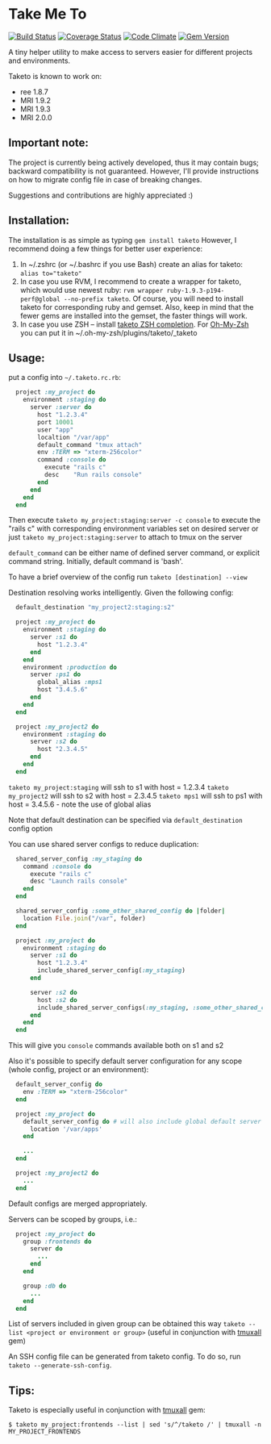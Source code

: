 Take Me To
==========

[![Build Status](https://secure.travis-ci.org/v-yarotsky/taketo.png)](http://travis-ci.org/v-yarotsky/taketo)
[![Coverage Status](https://coveralls.io/repos/v-yarotsky/taketo/badge.png?branch=master)](https://coveralls.io/r/v-yarotsky/taketo)
[![Code Climate](https://codeclimate.com/github/v-yarotsky/taketo.png)](https://codeclimate.com/github/v-yarotsky/taketo)
[![Gem Version](https://badge.fury.io/rb/taketo.png)](http://badge.fury.io/rb/taketo)

A tiny helper utility to make access to servers easier for different projects and environments.

Taketo is known to work on:

* ree 1.8.7
* MRI 1.9.2
* MRI 1.9.3
* MRI 2.0.0

Important note:
---------------

The project is currently being actively developed, thus it may contain bugs;
backward compatibility is not guaranteed. However, I'll provide instructions on
how to migrate config file in case of breaking changes.

Suggestions and contributions are highly appreciated :)

Installation:
-------------

The installation is as simple as typing ```gem install taketo```
However, I recommend doing a few things for better user experience:

1. In ~/.zshrc (or ~/.bashrc if you use Bash) create an alias for taketo:
   ```alias to="taketo"```
2. In case you use RVM, I recommend to create a wrapper for taketo,
   which would use newest ruby: ```rvm wrapper ruby-1.9.3-p194-perf@global --no-prefix taketo```.
   Of course, you will need to install taketo for corresponding ruby and gemset.
   Also, keep in mind that the fewer gems are installed into the gemset, the faster things will work.
3. In case you use ZSH – install [taketo ZSH completion](https://raw.github.com/v-yarotsky/taketo/master/scripts/zsh/completion/_taketo).
   For [Oh-My-Zsh](https://github.com/robbyrussell/oh-my-zsh) you can put it in ~/.oh-my-zsh/plugins/taketo/_taketo

Usage:
------

put a config into ```~/.taketo.rc.rb```:

```ruby
  project :my_project do
    environment :staging do
      server :server do
        host "1.2.3.4"
        port 10001
        user "app"
        localtion "/var/app"
        default_command "tmux attach"
        env :TERM => "xterm-256color"
        command :console do
          execute "rails c"
          desc    "Run rails console"
        end
      end
    end
  end
```

Then execute ```taketo my_project:staging:server -c console``` to execute the "rails c" with corresponding environment variables set on desired server
or just ```taketo my_project:staging:server``` to attach to tmux on the server

```default_command``` can be either name of defined server command, or explicit command string. Initially, default command is 'bash'.

To have a brief overview of the config run ```taketo [destination] --view```

Destination resolving works intelligently. Given the following config:

```ruby
  default_destination "my_project2:staging:s2"

  project :my_project do
    environment :staging do
      server :s1 do
        host "1.2.3.4"
      end
    end
    environment :production do
      server :ps1 do
        global_alias :mps1
        host "3.4.5.6"
      end
    end
  end

  project :my_project2 do
    environment :staging do
      server :s2 do
        host "2.3.4.5"
      end
    end
  end
```

```taketo my_project:staging``` will ssh to s1 with host = 1.2.3.4
```taketo my_project2``` will ssh to s2 with host = 2.3.4.5
```taketo mps1``` will ssh to ps1 with host = 3.4.5.6 - note the use of global alias

Note that default destination can be specified via ```default_destination``` config option

You can use shared server configs to reduce duplication:

```ruby
  shared_server_config :my_staging do
    command :console do
      execute "rails c"
      desc "Launch rails console"
    end
  end

  shared_server_config :some_other_shared_config do |folder|
    location File.join("/var", folder)
  end

  project :my_project do
    environment :staging do
      server :s1 do
        host "1.2.3.4"
        include_shared_server_config(:my_staging)
      end

      server :s2 do
        host :s2 do
        include_shared_server_configs(:my_staging, :some_other_shared_config => "qux")
      end
    end
  end
```

This will give you ```console``` commands available both on s1 and s2

Also it's possible to specify default server configuration for any scope (whole config, project or an environment):

```ruby
  default_server_config do
    env :TERM => "xterm-256color"
  end

  project :my_project do
    default_server_config do # will also include global default server config
      location '/var/apps'
    end

    ...
  end

  project :my_project2 do
    ...
  end
```

Default configs are merged appropriately.

Servers can be scoped by groups, i.e.:

```ruby
  project :my_project do
    group :frontends do
      server do
        ...
      end
    end

    group :db do
      ...
    end
  end
```

List of servers included in given group can be obtained this way ```taketo --list <project or environment or group>```
(useful in conjunction with [tmuxall](https://github.com/v-yarotsky/tmuxall) gem)

An SSH config file can be generated from taketo config. To do so, run ```taketo --generate-ssh-config```.

Tips:
-----

Taketo is especially useful in conjunction with [tmuxall](https://github.com/v-yarotsky/tmuxall) gem:

    $ taketo my_project:frontends --list | sed 's/^/taketo /' | tmuxall -n MY_PROJECT_FRONTENDS

